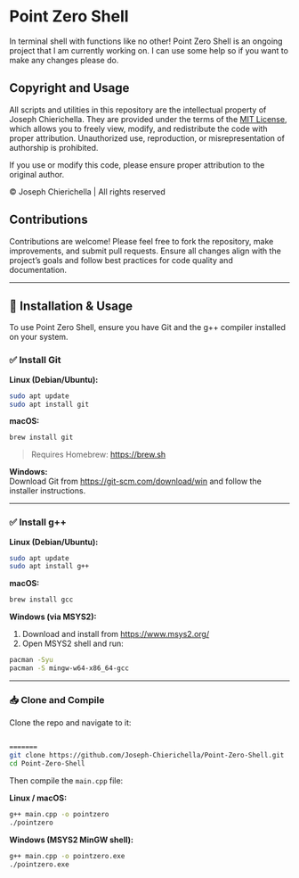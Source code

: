 # Point Zero Shell
In terminal shell with functions like no other!
Point Zero Shell is an ongoing project that I am currently working on. I can use some help so if you want to make any changes please do.

## Copyright and Usage

All scripts and utilities in this repository are the intellectual property of Joseph Chierichella. They are provided under the terms of the [MIT License](LICENSE), which allows you to freely view, modify, and redistribute the code with proper attribution. Unauthorized use, reproduction, or misrepresentation of authorship is prohibited.

If you use or modify this code, please ensure proper attribution to the original author.

© Joseph Chierichella | All rights reserved

## Contributions

Contributions are welcome! Please feel free to fork the repository, make improvements, and submit pull requests. Ensure all changes align with the project’s goals and follow best practices for code quality and documentation. 

---

## 🔧 Installation & Usage

To use Point Zero Shell, ensure you have Git and the g++ compiler installed on your system.

### ✅ Install Git

**Linux (Debian/Ubuntu):**
```bash
sudo apt update
sudo apt install git
```

**macOS:**
```bash
brew install git
```

> Requires Homebrew: https://brew.sh

**Windows:**  
Download Git from https://git-scm.com/download/win and follow the installer instructions.

---

### ✅ Install g++

**Linux (Debian/Ubuntu):**
```bash
sudo apt update
sudo apt install g++
```

**macOS:**
```bash
brew install gcc
```

**Windows (via MSYS2):**
1. Download and install from https://www.msys2.org/
2. Open MSYS2 shell and run:
```bash
pacman -Syu
pacman -S mingw-w64-x86_64-gcc
```

---

### 📥 Clone and Compile

Clone the repo and navigate to it:

```bash

=======
git clone https://github.com/Joseph-Chierichella/Point-Zero-Shell.git
cd Point-Zero-Shell
```

Then compile the `main.cpp` file:

**Linux / macOS:**
```bash
g++ main.cpp -o pointzero
./pointzero
```

**Windows (MSYS2 MinGW shell):**
```bash
g++ main.cpp -o pointzero.exe
./pointzero.exe
```
